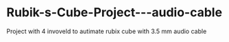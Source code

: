 # Rubik-s-Cube-Project---audio-cable
Project with 4 invoveld to autimate rubix cube with 3.5 mm audio cable
